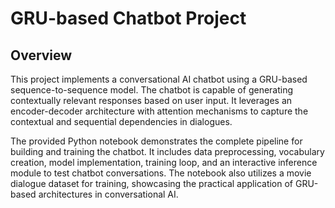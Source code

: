 # GRU-based Chatbot Project

## Overview
This project implements a conversational AI chatbot using a GRU-based sequence-to-sequence model. The chatbot is capable of generating contextually relevant responses based on user input. It leverages an encoder-decoder architecture with attention mechanisms to capture the contextual and sequential dependencies in dialogues.

The provided Python notebook demonstrates the complete pipeline for building and training the chatbot. It includes data preprocessing, vocabulary creation, model implementation, training loop, and an interactive inference module to test chatbot conversations. The notebook also utilizes a movie dialogue dataset for training, showcasing the practical application of GRU-based architectures in conversational AI.
